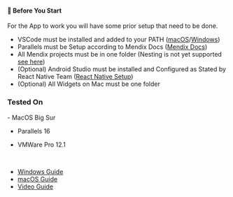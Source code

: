 <h4>🛑 Before You Start</h4>

For the App to work you will have some prior setup that need to be done.

- VSCode must be installed and added to your PATH ([macOS](https://code.visualstudio.com/docs/setup/mac#_launching-from-the-command-line)/[Windows](https://code.visualstudio.com/docs/setup/windows#_installation))
- Parallels must be Setup according to Mendix Docs ([Mendix Docs](https://docs.mendix.com/howto/mobile/using-mendix-studio-pro-on-a-mac))
- All Mendix projects must be in one folder (Nesting is not yet supported [see here](https://github.com/ahwelgemoed/rg-mx/projects/1#card-54876549))
- (Optional) Android Studio must be installed and Configured as Stated by React Native Team ([React Native Setup](https://reactnative.dev/docs/environment-setup#installing-dependencies))
- (Optional) All Widgets on Mac must be one folder
<h3>Tested On</h3>
- MacOS Big Sur

- Parallels 16

- VMWare Pro 12.1

<br/>

- [Windows Guide](/guide/windowsGuide.md)
- [macOS Guide](/guide/macGuide.md)
- [Video Guide](/guide/videoGuide.md)
